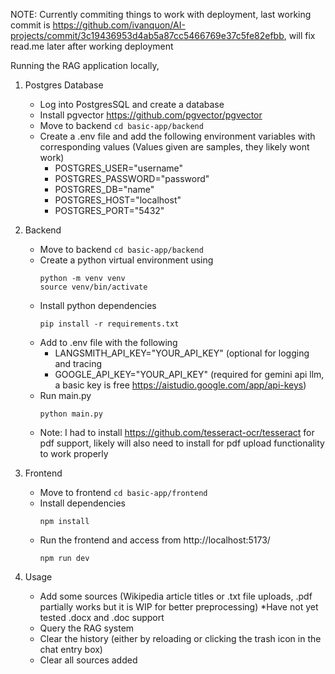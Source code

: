 NOTE: Currently commiting things to work with deployment, last working commit is https://github.com/ivanquon/AI-projects/commit/3c19436953d4ab5a87cc5466769e37c5fe82efbb, will fix read.me later after working deployment

Running the RAG application locally,

1. Postgres Database
   - Log into PostgresSQL and create a database
   - Install pgvector https://github.com/pgvector/pgvector
   - Move to backend
     ```cd basic-app/backend```
   - Create a .env file and add the following environment variables with corresponding values (Values given are samples, they likely wont work)
     - POSTGRES_USER="username"
     - POSTGRES_PASSWORD="password"
     - POSTGRES_DB="name"
     - POSTGRES_HOST="localhost"
     - POSTGRES_PORT="5432"

2. Backend
   - Move to backend
     ```cd basic-app/backend```
   - Create a python virtual environment using
     ```
     python -m venv venv
     source venv/bin/activate
     ```
   - Install python dependencies
     ```
     pip install -r requirements.txt
     ```
   - Add to .env file with the following
     - LANGSMITH_API_KEY="YOUR_API_KEY" (optional for logging and tracing
     - GOOGLE_API_KEY="YOUR_API_KEY" (required for gemini api llm, a basic key is free https://aistudio.google.com/app/api-keys)
   - Run main.py
     ```
     python main.py
     ```
   - Note: I had to install https://github.com/tesseract-ocr/tesseract for pdf support, likely will also need to install for pdf upload functionality to work properly
3. Frontend
   - Move to frontend
     ```cd basic-app/frontend```
   - Install dependencies
     ```
     npm install
     ```
   - Run the frontend and access from http://localhost:5173/
     ```
     npm run dev
     ```
4. Usage
   - Add some sources (Wikipedia article titles or .txt file uploads, .pdf partially works but it is WIP for better preprocessing) *Have not yet tested .docx and .doc support 
   - Query the RAG system
   - Clear the history (either by reloading or clicking the trash icon in the chat entry box)
   - Clear all sources added
